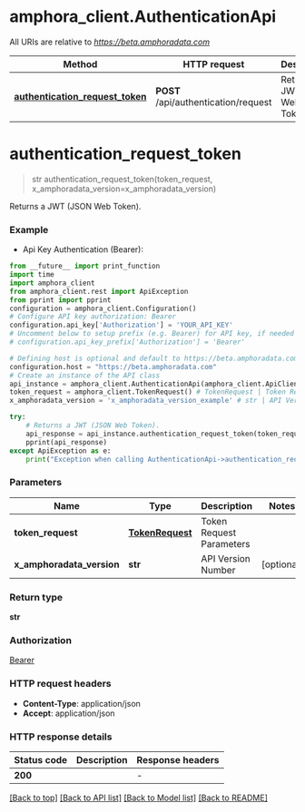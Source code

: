 # amphora_client.AuthenticationApi

All URIs are relative to *https://beta.amphoradata.com*

Method | HTTP request | Description
------------- | ------------- | -------------
[**authentication_request_token**](AuthenticationApi.md#authentication_request_token) | **POST** /api/authentication/request | Returns a JWT (JSON Web Token).             


# **authentication_request_token**
> str authentication_request_token(token_request, x_amphoradata_version=x_amphoradata_version)

Returns a JWT (JSON Web Token).             

### Example

* Api Key Authentication (Bearer):
```python
from __future__ import print_function
import time
import amphora_client
from amphora_client.rest import ApiException
from pprint import pprint
configuration = amphora_client.Configuration()
# Configure API key authorization: Bearer
configuration.api_key['Authorization'] = 'YOUR_API_KEY'
# Uncomment below to setup prefix (e.g. Bearer) for API key, if needed
# configuration.api_key_prefix['Authorization'] = 'Bearer'

# Defining host is optional and default to https://beta.amphoradata.com
configuration.host = "https://beta.amphoradata.com"
# Create an instance of the API class
api_instance = amphora_client.AuthenticationApi(amphora_client.ApiClient(configuration))
token_request = amphora_client.TokenRequest() # TokenRequest | Token Request Parameters
x_amphoradata_version = 'x_amphoradata_version_example' # str | API Version Number (optional)

try:
    # Returns a JWT (JSON Web Token).             
    api_response = api_instance.authentication_request_token(token_request, x_amphoradata_version=x_amphoradata_version)
    pprint(api_response)
except ApiException as e:
    print("Exception when calling AuthenticationApi->authentication_request_token: %s\n" % e)
```

### Parameters

Name | Type | Description  | Notes
------------- | ------------- | ------------- | -------------
 **token_request** | [**TokenRequest**](TokenRequest.md)| Token Request Parameters | 
 **x_amphoradata_version** | **str**| API Version Number | [optional] 

### Return type

**str**

### Authorization

[Bearer](../README.md#Bearer)

### HTTP request headers

 - **Content-Type**: application/json
 - **Accept**: application/json

### HTTP response details
| Status code | Description | Response headers |
|-------------|-------------|------------------|
**200** |  |  -  |

[[Back to top]](#) [[Back to API list]](../README.md#documentation-for-api-endpoints) [[Back to Model list]](../README.md#documentation-for-models) [[Back to README]](../README.md)

